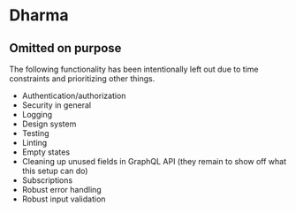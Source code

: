 # Dharma

## Omitted on purpose

The following functionality has been intentionally left out due to time constraints and prioritizing other things.

- Authentication/authorization
- Security in general
- Logging
- Design system
- Testing
- Linting
- Empty states
- Cleaning up unused fields in GraphQL API (they remain to show off what this setup can do)
- Subscriptions
- Robust error handling
- Robust input validation
